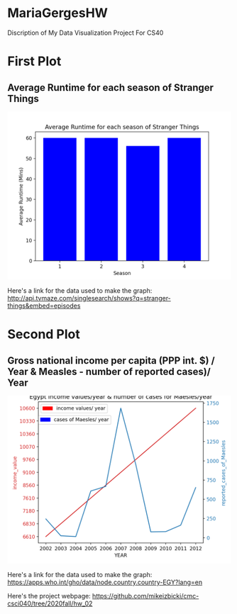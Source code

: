 # MariaGergesHW
Discription of My Data Visualization Project For CS40
# First Plot 

## Average Runtime for each season of Stranger Things
![Average Runtime for each season of Stranger Things](stranger_things.png)


Here's a link for the data used to make the graph: http://api.tvmaze.com/singlesearch/shows?q=stranger-things&embed=episodes

# Second Plot 
## Gross national income per capita (PPP int. $) / Year & Measles - number of reported cases)/ Year
![Gross national income per capita (PPP int. $) / Year & Measles - number of reported cases](new.png)

Here's a link for the data used to make the graph: https://apps.who.int/gho/data/node.country.country-EGY?lang=en


Here's the project webpage:  https://github.com/mikeizbicki/cmc-csci040/tree/2020fall/hw_02
